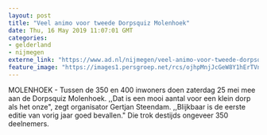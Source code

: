 ```yaml
---
layout: post
title: "Veel animo voor tweede Dorpsquiz Molenhoek"
date: Thu, 16 May 2019 11:07:01 GMT
categories: 
- gelderland 
- nijmegen 
externe_link: "https://www.ad.nl/nijmegen/veel-animo-voor-tweede-dorpsquiz-molenhoek~af2faf7d/"
feature_image: "https://images1.persgroep.net/rcs/ojhpMnjJcGeW8Y1hErTVneOLdVI/diocontent/116473755/_fitwidth/400/?appId=21791a8992982cd8da851550a453bd7f&quality=0.7"
---
```


MOLENHOEK - Tussen de 350 en 400 inwoners doen zaterdag 25 mei mee aan de Dorpsquiz Molenhoek. ,,Dat is een mooi aantal voor een klein dorp als het onze", zegt organisator Gertjan Steendam. ,,Blijkbaar is de eerste editie van vorig jaar goed bevallen." Die trok destijds ongeveer 350 deelnemers.
